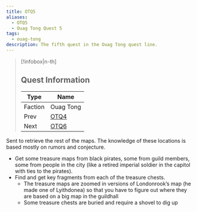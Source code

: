 ```yaml
---
title: OTQ5
aliases:
  - OTQ5
  - Ouag Tong Quest 5
tags:
  - ouag-tong
description: The fifth quest in the Ouag Tong quest line.
---
```

> [!infobox|n-th]
> 
> ## Quest Information
> 
> | Type | Name |
> | --- | --- |
> | Faction | Ouag Tong |
> | Prev | [OTQ4](otq4.md) |
> | Next | [OTQ6](otq6.md) |

Sent to retrieve the rest of the maps. The knowledge of these locations is based mostly on rumors and conjecture.

* Get some treasure maps from black pirates, some from guild members, some from people in the city (like a retired imperial soldier in the capitol with ties to the pirates).
* Find and get key fragments from each of the treasure chests.
	- The treasure maps are zoomed in versions of Londonrook’s map (he made one of Lyithdonea) so that you have to figure out where they are based on a big map in the guildhall
	- Some treasure chests are buried and require a shovel to dig up